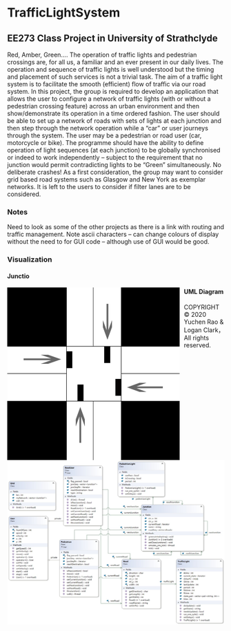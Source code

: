 # TrafficLightSystem

## EE273 Class Project in University of Strathclyde

  Red, Amber, Green…. The operation of traffic lights and pedestrian crossings are, for all 
us,  a  familiar  and  an  ever  present  in  our  daily  lives.    The  operation  and  sequence  of 
traffic lights is well  understood  but  the  timing and  placement of  such  services is  not a 
trivial task. The aim of a traffic light system is to facilitate the smooth (efficient) flow of 
traffic  via  our  road  system.    In  this  project,  the  group  is  required  to  develop  an 
application that allows the user to configure a network of traffic lights (with or without a 
pedestrian crossing  feature) across an urban environment and  then show/demonstrate 
its operation in a time ordered fashion.  The user should be able to set up a network of 
roads with sets of lights at each junction and then step  through  the network operation 
while a “car” or user journeys through the system. The user may be a pedestrian or road 
user  (car,  motorcycle  or  bike).  The  programme  should  have  the  ability  to  define 
operation of light sequences (at each junction) to be globally synchronised or indeed to 
work  independently  –  subject  to  the  requirement  that  no  junction  would  permit 
contradicting  lights  to  be  “Green”  simultaneously.  No  deliberate  crashes!    As  a  first 
consideration, the group may want to consider grid based road systems such as Glasgow and New York  as exemplar networks.  It is left to the users to consider if filter lanes are 
to be considered. 

### Notes 
Need  to  look  as  some  of  the  other  projects  as  there  is  a  link  with  routing  and  traffic 
management. Note ascii characters – can change colours of display without the need to 
for GUI code – although use of GUI would be good. 

### Visualization

#### Junctio
<img src="junction.png"
     alt="junction"
     style="float: left; margin-right: 10px;" />
     
#### UML Diagram
<img src="ClassDiagram1.jpg"
     alt="uml"
     style="float: left;" />

COPYRIGHT © 2020 Yuchen Rao & Logan Clark，All rights reserved.
